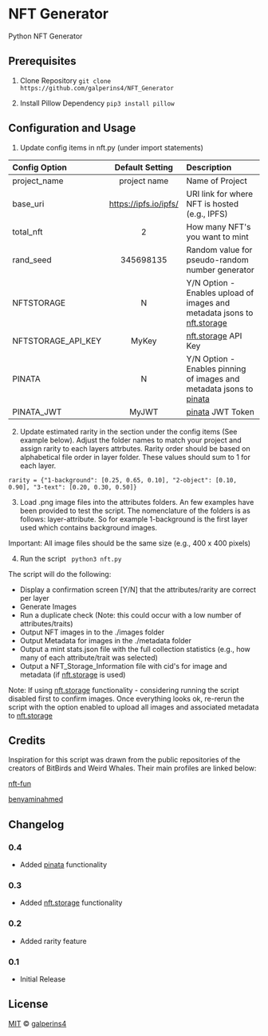 # NFT Generator
Python NFT Generator

## Prerequisites

1. Clone Repository
```git clone https://github.com/galperins4/NFT_Generator```

2. Install Pillow Dependency
``` pip3 install pillow ```

## Configuration and Usage

1. Update config items in nft.py (under import statements)

| Config Option | Default Setting | Description | 
| :--- | :---: | :--- |
| project_name | project name | Name of Project |
| base_uri | https://ipfs.io/ipfs/ | URI link for where NFT is hosted (e.g., IPFS) |
| total_nft| 2 | How many NFT's you want to mint |
| rand_seed| 345698135 | Random value for pseudo-random number generator |
| NFTSTORAGE| N | Y/N Option - Enables upload of images and metadata jsons to [nft.storage](https://nft.storage) |
| NFTSTORAGE_API_KEY| MyKey | [nft.storage](https://nft.storage) API Key |
| PINATA| N | Y/N Option - Enables pinning of images and metadata jsons to [pinata](https://app.pinata.cloud/) |
| PINATA_JWT| MyJWT | [pinata](https://app.pinata.cloud/) JWT Token |

2. Update estimated rarity in the section under the config items (See example below). Adjust the folder names to match your project and assign rarity to each layers attrbutes. Rarity order should be based on alphabetical file order in layer folder. These values should sum to 1 for each layer.

```rarity = {"1-background": [0.25, 0.65, 0.10], "2-object": [0.10, 0.90], "3-text": [0.20, 0.30, 0.50]}```

3. Load .png image files into the attributes folders. An few examples have been provided to test the script. The nomenclature of the folders is as follows: layer-attribute. So for example 1-background is the first layer used which contains background images. 

Important: All image files should be the same size (e.g., 400 x 400 pixels)

4. Run the script
``` python3 nft.py```

The script will do the following:
 - Display a confirmation screen [Y/N] that the attributes/rarity are correct per layer
 - Generate Images
 - Run a duplicate check (Note: this could occur with a low number of attributes/traits)
 - Output NFT images in to the ./images folder
 - Output Metadata for images in the ./metadata folder
 - Output a mint stats.json file with the full collection statistics (e.g., how many of each attribute/trait was selected)
 - Output a NFT_Storage_Information file with cid's for image and metadata (if [nft.storage](https://nft.storage) is used)


Note: If using [nft.storage](https://nft.storage) functionality - considering running the script disabled first to confirm images. Once everything looks ok, re-rerun the script with the option enabled to upload all images and associated metadata to [nft.storage](https://nft.storage)

## Credits
Inspiration for this script was drawn from the public repositories of the creators of BitBirds and Weird Whales. Their main profiles are linked below:

[nft-fun](https://github.com/nft-fun)

[benyaminahmed](https://github.com/benyaminahmed)

## Changelog

### 0.4 
 - Added [pinata](https://app.pinata.cloud/) functionality

### 0.3
 - Added [nft.storage](https://nft.storage) functionality

### 0.2
 - Added rarity feature

### 0.1
 - Initial Release

## License
[MIT](LICENSE) © [galperins4](https://github.com/galperins4)
